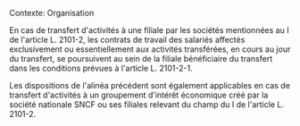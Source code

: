 Contexte: Organisation

En cas de transfert d'activités à une filiale par les sociétés mentionnées au I de l'article L. 2101-2, les contrats de travail des salariés affectés exclusivement ou essentiellement aux activités transférées, en cours au jour du transfert, se poursuivent au sein de la filiale bénéficiaire du transfert dans les conditions prévues à l'article L. 2101-2-1.

Les dispositions de l'alinéa précédent sont également applicables en cas de transfert d'activités à un groupement d'intérêt économique créé par la société nationale SNCF ou ses filiales relevant du champ du I de l'article L. 2101-2.